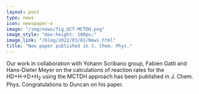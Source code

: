 ```yaml
---
layout: post
type: news
icon: newspaper-o
image: "/img/news/fig_QCT-MCTDH.png" 
image_style: "max-height: 100px;"
image_link: "/blog/2022/03/01/News.html"
title: "New paper published in J. Chem. Phys."
---
```


Our work in collaboration with Yohann Scribano group, Fabien Gatti and Hans-Dieter Meyer on the calculations of reaction rates for the HD+H&rarr;D+H<sub>2</sub> using the MCTDH approach has been published in J. Chem. Phys. Congratulations to Duncan on his paper.
